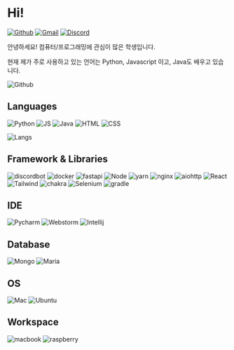 # Hi!

[![Github](https://img.shields.io/badge/GitHub-100000?style=for-the-badge&logo=github&logoColor=white)](https://github.com/janu8ry)
[![Gmail](https://img.shields.io/badge/Gmail-D14836?style=for-the-badge&logo=gmail&logoColor=white)](mailto:janu8ry0108@gmail.com)
[![Discord](https://img.shields.io/badge/Discord-7289DA?style=for-the-badge&logo=discord&logoColor=white)](https://discord.com/users/610625541157945344)

안녕하세요! 컴퓨터/프로그래밍에 관심이 많은 학생입니다.

현재 제가 주로 사용하고 있는 언어는 Python, Javascript 이고, Java도 배우고 있습니다.

![Github](https://github-readme-stats.vercel.app/api?username=janu8ry&show_icons=true&theme=onedark)

## Languages
![Python](https://img.shields.io/badge/Python-3776AB?style=for-the-badge&logo=python&logoColor=white)
![JS](https://img.shields.io/badge/JavaScript-F7DF1E?style=for-the-badge&logo=javascript&logoColor=black)
![Java](https://img.shields.io/badge/Java-ED8B00?style=for-the-badge&logo=java&logoColor=white)
![HTML](https://img.shields.io/badge/HTML5-E34F26?style=for-the-badge&logo=html5&logoColor=white)
![CSS](https://img.shields.io/badge/CSS3-1572B6?style=for-the-badge&logo=css3&logoColor=white)   

![Langs](https://github-readme-stats.vercel.app/api/top-langs?username=janu8ry&show_icons=true&theme=onedark)


## Framework & Libraries
![discordbot](https://img.shields.io/badge/Discord.py-7289DA?style=for-the-badge&logo=discord&logoColor=white)
![docker](https://img.shields.io/badge/Docker-2CA5E0?style=for-the-badge&logo=docker&logoColor=white)
![fastapi](https://img.shields.io/badge/fastapi-109989?style=for-the-badge&logo=FASTAPI&logoColor=white)
![Node](https://img.shields.io/badge/Node.js-43853D?style=for-the-badge&logo=node.js&logoColor=white)
![yarn](https://img.shields.io/badge/Yarn-2C8EBB?style=for-the-badge&logo=yarn&logoColor=white)
![nginx](https://img.shields.io/badge/Nginx-009639?style=for-the-badge&logo=nginx&logoColor=white)
![aiohttp](https://img.shields.io/badge/aiohttp-F9A437?style=for-the-badge&logo=aiohttp&logoColor=white)
![React](https://img.shields.io/badge/React-20232A?style=for-the-badge&logo=react&logoColor=61DAFB)
![Tailwind](https://img.shields.io/badge/Tailwind_CSS-38B2AC?style=for-the-badge&logo=tailwind-css&logoColor=white)
![chakra](https://img.shields.io/badge/Chakra--UI-319795?style=for-the-badge&logo=chakra-ui&logoColor=white)
![Selenium](https://img.shields.io/badge/Selenium-43B02A?style=for-the-badge&logo=Selenium&logoColor=white)
![gradle](https://img.shields.io/badge/gradle-02303A?style=for-the-badge&logo=gradle&logoColor=white)

## IDE
![Pycharm](https://img.shields.io/badge/Pycharm-18d68c?style=for-the-badge&logo=pycharm&logoColor=white)
![Webstorm](https://img.shields.io/badge/Webstorm-05c1fd?style=for-the-badge&logo=webstorm&logoColor=white)
![Intellij](https://img.shields.io/badge/IntelliJ%20IDEA-fb2046.svg?style=for-the-badge&logo=intellij-idea&logoColor=white)


## Database
![Mongo](https://img.shields.io/badge/MongoDB-4EA94B?style=for-the-badge&logo=mongodb&logoColor=white)
![Maria](https://img.shields.io/badge/MariaDB-003545?style=for-the-badge&logo=mariadb&logoColor=white)

## OS
![Mac](https://img.shields.io/badge/macOS-999999?style=for-the-badge&logo=apple&logoColor=white)
![Ubuntu](https://img.shields.io/badge/Ubuntu-E95420?style=for-the-badge&logo=ubuntu&logoColor=white)

## Workspace
![macbook](https://img.shields.io/badge/Apple-MacBook_2015-999999?style=for-the-badge&logo=apple&logoColor=white)
![raspberry](https://img.shields.io/badge/RASPBERRY%20PI-ubuntu_20.04-C51A4A.svg?style=for-the-badge&logo=raspberry%20pi&logoColor=white)

